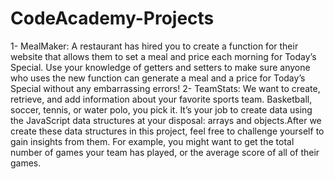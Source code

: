 # CodeAcademy-Projects

1- MealMaker: A restaurant has hired you to create a function for their website that allows them to set a meal and price each morning for Today’s Special. Use your knowledge of getters and setters to make sure anyone who uses the new function can generate a meal and a price for Today’s Special without any embarrassing errors!
2- TeamStats: We want to create, retrieve, and add information about your favorite sports team. Basketball, soccer, tennis, or water polo, you pick it. It’s your job to create data using the JavaScript data structures at your disposal: arrays and objects.After we create these data structures in this project, feel free to challenge yourself to gain insights from them. For example, you might want to get the total number of games your team has played, or the average score of all of their games.
